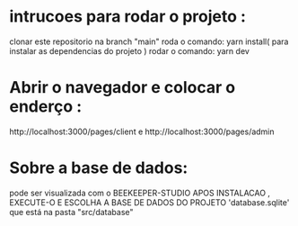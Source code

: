 # intrucoes para rodar o projeto :
clonar este repositorio na branch "main"
roda o comando:
 yarn install( para instalar as dependencias do projeto )
rodar o comando: 
 yarn dev

 # Abrir o navegador e colocar o enderço :
 http://localhost:3000/pages/client
 e
 http://localhost:3000/pages/admin



# Sobre a base de dados:
pode ser visualizada com o BEEKEEPER-STUDIO
APOS INSTALACAO , EXECUTE-O  E ESCOLHA  A BASE DE DADOS DO PROJETO 'database.sqlite' que está na pasta  "src/database" 





